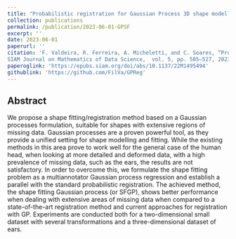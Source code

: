 ```yaml
---
title: "Probabilistic registration for Gaussian Process 3D shape modelling in the presence of extensive missing data"
collection: publications
permalink: /publication/2023-06-01-GPSF
excerpt: ''
date: 2023-06-01
paperurl: ''
citation: 'F. Valdeira, R. Ferreira, A. Micheletti, and C. Soares, “Probabilistic registration for Gaussian Process 3D shape modelling in the presence of extensive missing data,”
SIAM Journal on Mathematics of Data Science,  vol. 5, pp. 505–527, 2023'
paperoglink: 'https://epubs.siam.org/doi/abs/10.1137/22M1495494'
githublink: 'https://github.com/FilVa/GPReg'
---
```


Abstract 
--------

We propose a shape fitting/registration method based on a Gaussian processes formulation, 
suitable for shapes with extensive regions of missing data. Gaussian processes are a proven powerful tool, 
as they provide a unified setting for shape modelling and fitting. While the existing methods in this area prove to work well for the general case of the human head, when looking at more detailed and deformed data, with a high prevalence of missing data, such as the ears, the results are not satisfactory. In order to overcome this, we formulate the shape fitting problem as a multiannotator Gaussian process regression and establish a parallel with the standard probabilistic registration. The achieved method, the shape fitting Gaussian process (or SFGP), shows better performance when dealing with extensive areas of missing data when compared to a state-of-the-art registration method and current approaches for registration with GP. Experiments are conducted both for a two-dimensional small dataset with several transformations and a three-dimensional dataset of ears.



